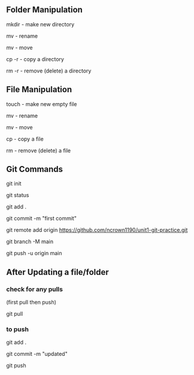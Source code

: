 ## Folder Manipulation ##
mkdir <name> - make new directory

mv <old name> <new name> - rename

mv <name> <new location> - move

cp -r <name> <new name> - copy a directory

rm -r <name> - remove (delete) a directory

## File Manipulation ##
touch <name> - make new empty file

mv <old name> <new name> - rename

mv <name> <new location> - move

cp <name> <new name> - copy a file

rm <name> - remove (delete) a file

## Git Commands ##
git init

git status

git add .

git commit -m "first commit"

 git remote add origin https://github.com/ncrown1190/unit1-git-practice.git
 
git branch -M main

git push -u origin main

## After Updating a file/folder ##

### check for any pulls ### 
(first pull then push)

git pull

### to push ###

git add .

git commit -m "updated"

git push
